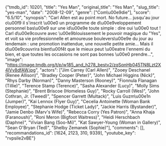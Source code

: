{"tmdb_id": 10201, "title": "Yes Man", "original_title": "Yes Man", "slug_title": "yes-man", "date": "2008-12-09", "genre": ["Com\u00e9die"], "score": "6.5/10", "synopsis": "Carl Allen est au point mort. No future... jusqu'au jour o\u00f9 il s'inscrit \u00e0 un programme de d\u00e9veloppement personnel bas\u00e9 sur une id\u00e9e toute simple : dire oui \u00e0 tout ! Carl d\u00e9couvre avec \u00e9blouissement le pouvoir magique du \"Yes\", et voit sa vie professionnelle et amoureuse boulevers\u00e9e du jour au lendemain : une promotion inattendue, une nouvelle petite amie... Mais il d\u00e9couvrira bient\u00f4t que le mieux peut \u00eatre l'ennemi du bien, et que toutes les occasions ne sont pas bonnes \u00e0 prendre...", "image": "https://image.tmdb.org/t/p/w185_and_h278_bestv2/zqSqnHb045TN8Lzt2X4IVy8dfAW.jpg", "actors": ["Jim Carrey (Carl Allen)", "Zooey Deschanel (Renee Allison)", "Bradley Cooper (Peter)", "John Michael Higgins (Nick)", "Rhys Darby (Norman)", "Danny Masterson (Rooney)", "Fionnula Flanagan (Tillie)", "Terence Stamp (Terence)", "Sasha Alexander (Lucy)", "Molly Sims (Stephanie)", "Brent Briscoe (Homeless Guy)", "Rocky Carroll (Wes)", "John Cothran, Jr. (Tweed)", "Spencer Garrett (Multack)", "Luis Guzm\u00e1n (Jumper)", "Kai Lennox (Flyer Guy)", "Cecelia Antoinette (Woman Bank Employee)", "Stephanie Hodge (Ticket Lady)", "Jackie Harris (Bystander)", "Jamie Denbo (Marv's Wife)", "Rebecca Corry (Yes Patron)", "Anna Khaja (Faranoush)", "Roni Meron (Bigfoot Waitress)", "Heidi Herschbach (Daphne)", "Vivian Bang (Soo-Mi)", "Kat Sawyer-Young (Woman in Gallery)", "Sean O'Bryan (Ted)", "Shelby Zemanek (Sophie)"], "comments": [], "recommandations_id": [1624, 2123, 310, 9339], "youtube_key": "rvpsiIe2vBE"}